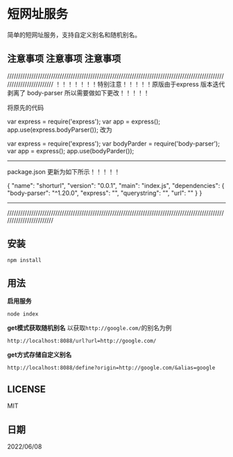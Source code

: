 # 短网址服务

简单的短网址服务，支持自定义别名和随机别名。

## 注意事项 注意事项 注意事项
////////////////////////////////////////////////////////////////////////////////////////////////////////////////////////
！！！！！！！特别注意！！！！！原版由于express  版本迭代 剥离了 body-parser  所以需要做如下更改！！！！！

将原先的代码

var express = require('express');
var app = express();
app.use(express.bodyParser());
改为

var express = require('express');
var bodyParder = require('body-parser');
var app = express();
app.use(bodyParder());

***********************************************************************************************************************************************
package.json 更新为如下所示！！！！！

{
  "name": "shorturl",
  "version": "0.0.1",
  "main": "index.js",
  "dependencies": {
    "body-parser": "^1.20.0",
    "express": "",
    "querystring": "",
    "url": ""
  }
}
*******************************************************************************************************************************************************
////////////////////////////////////////////////////////////////////////////////////////////////////////////////////////


## 安装

```
npm install
```

## 用法

**启用服务** 

```
node index
```

**get模式获取随机别名** 以获取`http://google.com/`的别名为例

```
http://localhost:8088/url?url=http://google.com/
```

**get方式存储自定义别名** 

```
http://localhost:8088/define?origin=http://google.com/&alias=google
```

## LICENSE

MIT

## 日期
2022/06/08
